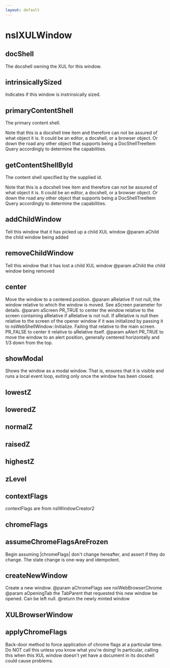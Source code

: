 ```yaml
---
layout: default
---
```


# nsIXULWindow #

## docShell ##

The docshell owning the XUL for this window.


## intrinsicallySized ##

Indicates if this window is instrinsically sized.	


## primaryContentShell ##

The primary content shell.  

Note that this is a docshell tree item and therefore can not be assured of
what object it is. It could be an editor, a docshell, or a browser object.
Or down the road any other object that supports being a DocShellTreeItem
Query accordingly to determine the capabilities.


## getContentShellById ##

The content shell specified by the supplied id.

Note that this is a docshell tree item and therefore can not be assured of
what object it is.  It could be an editor, a docshell, or a browser object.
Or down the road any other object that supports being a DocShellTreeItem
Query accordingly to determine the capabilities.


## addChildWindow ##

Tell this window that it has picked up a child XUL window
@param aChild the child window being added


## removeChildWindow ##

Tell this window that it has lost a child XUL window
@param aChild the child window being removed


## center ##

Move the window to a centered position.
@param aRelative If not null, the window relative to which the window is
                 moved. See aScreen parameter for details.
@param aScreen   PR_TRUE to center the window relative to the screen
                 containing aRelative if aRelative is not null. If
                 aRelative is null then relative to the screen of the
                 opener window if it was initialized by passing it to
                 nsWebShellWindow::Initialize. Failing that relative to
                 the main screen.
                 PR_FALSE to center it relative to aRelative itself.
@param aAlert    PR_TRUE to move the window to an alert position,
                 generally centered horizontally and 1/3 down from the top.


## showModal ##

Shows the window as a modal window. That is, ensures that it is visible
and runs a local event loop, exiting only once the window has been closed.


## lowestZ ##

## loweredZ ##

## normalZ ##

## raisedZ ##

## highestZ ##

## zLevel ##

## contextFlags ##

contextFlags are from nsIWindowCreator2


## chromeFlags ##

## assumeChromeFlagsAreFrozen ##

Begin assuming |chromeFlags| don't change hereafter, and assert
if they do change.  The state change is one-way and idempotent.


## createNewWindow ##

Create a new window.
@param aChromeFlags see nsIWebBrowserChrome
@param aOpeningTab the TabParent that requested this new window be opened.
                   Can be left null.
@return the newly minted window


## XULBrowserWindow ##

## applyChromeFlags ##

Back-door method to force application of chrome flags at a particular
time.  Do NOT call this unless you know what you're doing!  In particular,
calling this when this XUL window doesn't yet have a document in its
docshell could cause problems.

